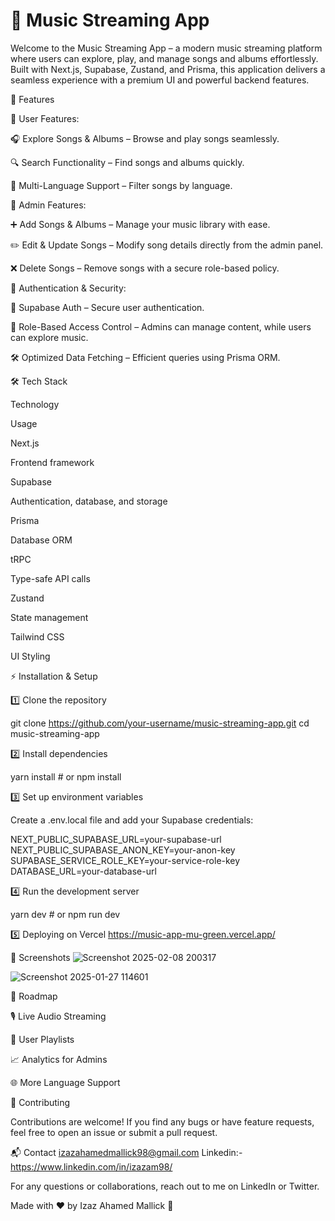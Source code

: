 # 🎵 Music Streaming App

Welcome to the Music Streaming App – a modern music streaming platform where users can explore, play, and manage songs and albums effortlessly. Built with Next.js, Supabase, Zustand, and Prisma, this application delivers a seamless experience with a premium UI and powerful backend features.

🚀 Features

🔹 User Features:

🎧 Explore Songs & Albums – Browse and play songs seamlessly.

🔍 Search Functionality – Find songs and albums quickly.

📜 Multi-Language Support – Filter songs by language.

🔹 Admin Features:

➕ Add Songs & Albums – Manage your music library with ease.

✏️ Edit & Update Songs – Modify song details directly from the admin panel.

❌ Delete Songs – Remove songs with a secure role-based policy.

🔹 Authentication & Security:

🔐 Supabase Auth – Secure user authentication.

👥 Role-Based Access Control – Admins can manage content, while users can explore music.

🛠 Optimized Data Fetching – Efficient queries using Prisma ORM.

🛠 Tech Stack

Technology

Usage

Next.js

Frontend framework

Supabase

Authentication, database, and storage

Prisma

Database ORM

tRPC

Type-safe API calls

Zustand

State management

Tailwind CSS

UI Styling

⚡ Installation & Setup

1️⃣ Clone the repository

git clone https://github.com/your-username/music-streaming-app.git
cd music-streaming-app

2️⃣ Install dependencies

yarn install  # or npm install

3️⃣ Set up environment variables

Create a .env.local file and add your Supabase credentials:

NEXT_PUBLIC_SUPABASE_URL=your-supabase-url
NEXT_PUBLIC_SUPABASE_ANON_KEY=your-anon-key
SUPABASE_SERVICE_ROLE_KEY=your-service-role-key
DATABASE_URL=your-database-url

4️⃣ Run the development server

yarn dev  # or npm run dev

5️⃣ Deploying on Vercel
https://music-app-mu-green.vercel.app/

📸 Screenshots
![Screenshot 2025-02-08 200317](https://github.com/user-attachments/assets/45ae4949-dfb9-46dc-a9e5-d3680f7e0494)

![Screenshot 2025-01-27 114601](https://github.com/user-attachments/assets/5e2254d3-4220-44c3-9464-afd46de50ff3)

📌 Roadmap

🎙 Live Audio Streaming

📂 User Playlists

📈 Analytics for Admins

🌐 More Language Support


🤝 Contributing

Contributions are welcome! If you find any bugs or have feature requests, feel free to open an issue or submit a pull request.


📬 Contact
izazahamedmallick98@gmail.com
Linkedin:- https://www.linkedin.com/in/izazam98/

For any questions or collaborations, reach out to me on LinkedIn or Twitter.

Made with ❤️ by Izaz Ahamed Mallick 🚀

